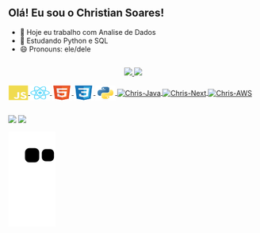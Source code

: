 ## Olá! Eu sou o Christian Soares!

- 🔭 Hoje eu trabalho com Analise de Dados
- 🌱 Estudando Python e SQL
- 😄 Pronouns: ele/dele

##

<div align="center">
  <a href="https://github.com/christian-santoss">
  <img height="160em" src="https://github-readme-stats.vercel.app/api?username=christian-santoss&show_icons=true&theme=algolia&include_all_commits=true&count_private=true"/>
  <img height="160em" src="https://github-readme-stats.vercel.app/api/top-langs/?username=ChristianS0ares&layout=compact&langs_count=7&theme=algolia"/>
</div>
  
<div style="display: inline_block"><br>
  <img align="center" alt="Chris-Js" height="30" width="40" src="https://raw.githubusercontent.com/devicons/devicon/master/icons/javascript/javascript-plain.svg">
  <img align="center" alt="Chris-React" height="30" width="40" src="https://raw.githubusercontent.com/devicons/devicon/master/icons/react/react-original.svg">
  <img align="center" alt="Chris-HTML" height="30" width="40" src="https://raw.githubusercontent.com/devicons/devicon/master/icons/html5/html5-original.svg">
  <img align="center" alt="Cris-CSS" height="30" width="40" src="https://raw.githubusercontent.com/devicons/devicon/master/icons/css3/css3-original.svg">
  <img align="center" alt="Cris-Python" height="30" width="40" src="https://raw.githubusercontent.com/devicons/devicon/master/icons/python/python-original.svg">
  <img align="center" alt="Chris-Java" height="30" width="40" src="https://cdn.jsdelivr.net/gh/devicons/devicon/icons/java/java-original.svg">
  <img align="center" alt="Chris-Next" height="30" width="40" src="https://cdn.jsdelivr.net/gh/devicons/devicon/icons/nextjs/nextjs-line.svg" />
  <img align="center" alt="Chris-AWS" height="30" width="40" src="https://cdn.jsdelivr.net/gh/devicons/devicon/icons/amazonwebservices/amazonwebservices-original.svg" />

</div>
  
  ##

<div> 
  


  <a href = "mailto:christiansoares2009@gmail.com"><img src="https://img.shields.io/badge/-Gmail-%23333?style=for-the-badge&logo=gmail&logoColor=white" target="_blank"></a>
  <a href="https://www.linkedin.com/in/christian-soares-93250a170" target="_blank"><img src="https://img.shields.io/badge/-LinkedIn-%230077B5?style=for-the-badge&logo=linkedin&logoColor=white" target="_blank"></a>
  
  ![Snake animation](https://github.com/ChristianS0ares/ChristianS0ares/blob/output/github-contribution-grid-snake.svg)
 
</div>
